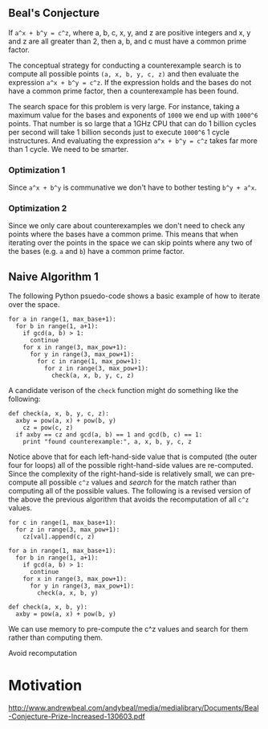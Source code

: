 ## Beal's Conjecture

If `a^x + b^y = c^z`, where a, b, c, x, y, and z are positive integers and x, y and z are all greater than 2, then a, b, and c must have a common prime factor.

The conceptual strategy for conducting a counterexample search is to compute all possible points `(a, x, b, y, c, z)` and then evaluate the expression `a^x + b^y = c^z`. If the expression holds and the bases do not have a common prime factor, then a counterexample has been found.

The search space for this problem is very large. For instance, taking a maximum value for the bases and exponents of `1000` we end up with `1000^6` points. That number is so large that a 1GHz CPU that can do 1 billion cycles per second will take 1 billion seconds just to execute `1000^6` 1 cycle instructures. And evaluating the expression `a^x + b^y = c^z` takes far more than 1 cycle. We need to be smarter.

### Optimization 1

Since `a^x + b^y` is communative we don't have to bother testing `b^y + a^x`.

### Optimization 2

Since we only care about counterexamples we don't need to check any points where the bases have a common prime. This means that when iterating over the points in the space we can skip points where any two of the bases (e.g. `a` and `b`) have a common prime factor.

## Naive Algorithm 1

The following Python psuedo-code shows a basic example of how to iterate over the space.

    for a in range(1, max_base+1):
      for b in range(1, a+1):
        if gcd(a, b) > 1:
          continue
        for x in range(3, max_pow+1):
          for y in range(3, max_pow+1):
            for c in range(1, max_pow+1):
              for z in range(3, max_pow+1):
                check(a, x, b, y, c, z)

A candidate verison of the `check` function might do something like the following:

    def check(a, x, b, y, c, z):
      axby = pow(a, x) + pow(b, y)
        cz = pow(c, z)
      if axby == cz and gcd(a, b) == 1 and gcd(b, c) == 1:
        print "found counterexample:", a, x, b, y, c, z

Notice above that for each left-hand-side value that is computed (the outer four for loops) all of the possible right-hand-side values are re-computed. Since the complexity of the right-hand-side is relatively small, we can pre-compute all possible `c^z` values and *search* for the match rather than computing all of the possible values. The following is a revised version of the above the previous algorithm that avoids the recomputation of all `c^z` values.

    for c in range(1, max_base+1):
      for z in range(3, max_pow+1):
        cz[val].append(c, z)
        
    for a in range(1, max_base+1):
      for b in range(1, a+1):
        if gcd(a, b) > 1:
          continue
        for x in range(3, max_pow+1):
          for y in range(3, max_pow+1):
            check(a, x, b, y)
            
    def check(a, x, b, y):
      axby = pow(a, x) + pow(b, y)
      

We can use memory to pre-compute the c^z values and search for them rather than computing them.

Avoid recomputation

# Motivation

http://www.andrewbeal.com/andybeal/media/medialibrary/Documents/Beal-Conjecture-Prize-Increased-130603.pdf
